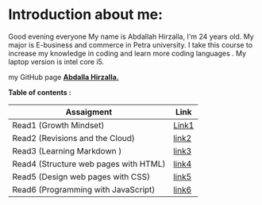 # Introduction about me:
Good evening everyone
My name is Abdallah Hirzalla, I'm 24 years old.
My major is E-business and commerce in Petra university.
I take this course to increase my knowledge in coding and learn more coding languages .
My laptop version is intel core i5.

my GitHub page **[Abdalla Hirzalla.](https://github.com/Abdalla-Hirzalla)**

**Table of contents :**

Assaigment|Link
----------|-----
Read1 (Growth Mindset)  |[Link1](https://replit.com/@AbdallaHirzalla/reading-notes#read1.md)
Read2 (Revisions and the Cloud)     |[link2](https://replit.com/@AbdallaHirzalla/reading-notes#read2.md)
Read3 (Learning Markdown )|[link3](https://replit.com/@AbdallaHirzalla/reading-notes#read3.md)
Read4 (Structure web pages with HTML)| [link4](https://replit.com/@AbdallaHirzalla/reading-notes#read4.md)
Read5 (Design web pages with CSS)|[link5](https://replit.com/@AbdallaHirzalla/reading-notes#read5.md)
Read6 (Programming with JavaScript)|[link6](https://replit.com/@AbdallaHirzalla/reading-notes#read6.md)